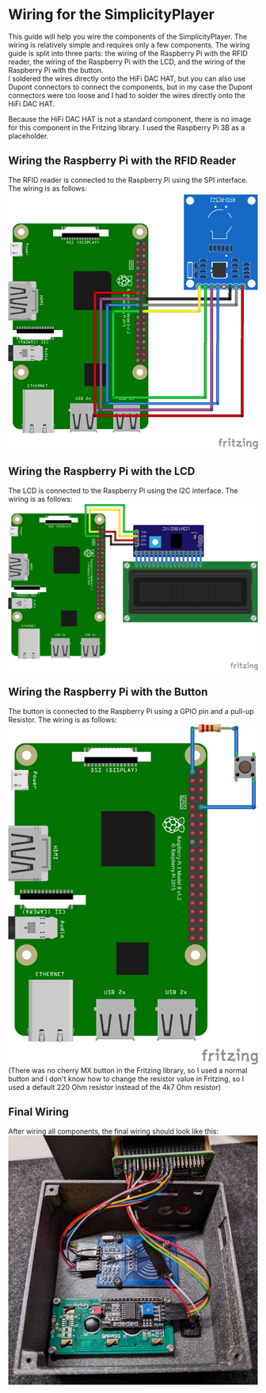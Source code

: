 # Wiring for the SimplicityPlayer
This guide will help you wire the components of the SimplicityPlayer. The wiring
is relatively simple and requires only a few components. The wiring guide is
split into three parts: the wiring of the Raspberry Pi with the RFID reader, the
wiring of the Raspberry Pi with the LCD, and the wiring of the Raspberry Pi with
the button.  
I soldered the wires directly onto the HiFi DAC HAT, but you can also use Dupont
connectors to connect the components, but in my case the Dupont connectors were
too loose and I had to solder the wires directly onto the HiFi DAC HAT.  
  
Because the HiFi DAC HAT is not a standard component, there is no image for this
component in the Fritzing library. I used the Raspberry Pi 3B as a placeholder.

## Wiring the Raspberry Pi with the RFID Reader
The RFID reader is connected to the Raspberry Pi using the SPI interface. The
wiring is as follows:
![Wiring the Raspberry Pi with the RFID Reader](img/rfid-wiring.png)

## Wiring the Raspberry Pi with the LCD
The LCD is connected to the Raspberry Pi using the I2C interface. The wiring is
as follows:
![Wiring the Raspberry Pi with the LCD](img/lcd-wiring.png)

## Wiring the Raspberry Pi with the Button
The button is connected to the Raspberry Pi using a GPIO pin and a pull-up
Resistor. The wiring is as follows:
![Wiring the Raspberry Pi with the Button](img/button-wiring.png)
(There was no cherry MX button in the Fritzing library, so I used a normal
button and I don't know how to change the resistor value in Fritzing, so I used
a default 220 Ohm resistor instead of the 4k7 Ohm resistor)

## Final Wiring
After wiring all components, the final wiring should look like this:
![final wiring](img/simplicityPlayer-open.jpg)